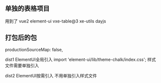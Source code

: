 ## 单独的表格项目
用到了
vue2
element-ui
vxe-table@3
xe-utils
dayjs


## 打包后的包
productionSourceMap: false,

dist1
ElementUI全局引入
import 'element-ui/lib/theme-chalk/index.css'; 样式文件需要单独引入

dist2
ElementUI按需引入
不用单独引入样式文件